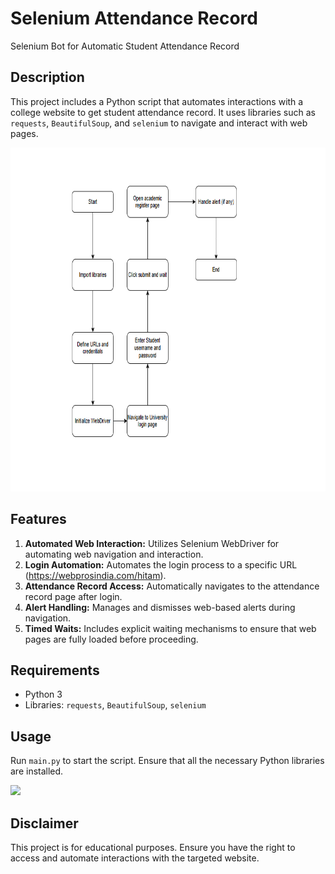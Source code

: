 # Selenium Attendance Record
Selenium Bot for Automatic Student Attendance Record

## Description
This project includes a Python script that automates interactions with a college website to get student attendance record. It uses libraries such as `requests`, `BeautifulSoup`, and `selenium` to navigate and interact with web pages.

<img src = 'static/flowchart.png' height = '550' weight = '900'>

## Features
1. **Automated Web Interaction:** Utilizes Selenium WebDriver for automating web navigation and interaction.
2. **Login Automation:** Automates the login process to a specific URL (https://webprosindia.com/hitam).
3. **Attendance Record Access:** Automatically navigates to the attendance record page after login.
4. **Alert Handling:** Manages and dismisses web-based alerts during navigation.
5. **Timed Waits:** Includes explicit waiting mechanisms to ensure that web pages are fully loaded before proceeding.

## Requirements
- Python 3
- Libraries: `requests`, `BeautifulSoup`, `selenium`

## Usage
Run `main.py` to start the script. Ensure that all the necessary Python libraries are installed.

<img src = 'static/selenium_bot_gif.gif' height = '550' weight = '900'>

## Disclaimer
This project is for educational purposes. Ensure you have the right to access and automate interactions with the targeted website.
